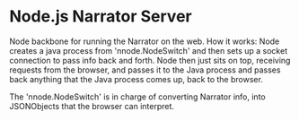 # Node.js Narrator Server

Node backbone for running the Narrator on the web.  How it works:  Node creates a java process from 'nnode.NodeSwitch' and then sets up a socket connection to pass info back and forth.  Node then just sits on top, receiving requests from the browser, and passes it to the Java process and passes back anything that the Java process comes up, back to the browser.

The 'nnode.NodeSwitch' is in charge of converting Narrator info, into JSONObjects that the browser can interpret.
```
